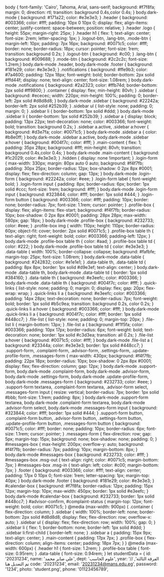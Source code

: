 body {
  font-family: 'Cairo', Tahoma, Arial, sans-serif;
  background: #f7f8fa;
  margin: 0;
  direction: rtl;
  transition: background 0.4s,color 0.4s;
}
body.dark-mode {
  background: #171a22;
  color: #e3e3e3;
}
.header {
  background: #003366;
  color: #fff;
  padding: 10px 0 10px 0;
  display: flex;
  align-items: center;
  justify-content: space-between;
  position: relative;
}
.header .logo {
  height: 55px;
  margin-right: 25px;
}
.header h1 {
  flex: 1;
  text-align: center;
  font-size: 2rem;
  letter-spacing: 1px;
}
.logout-btn, .lang-btn, .mode-btn {
  margin-left: 10px;
  padding: 7px 16px;
  background: #0071c5;
  color: #fff;
  border: none;
  border-radius: 18px;
  cursor: pointer;
  font-size: 1rem;
  transition: background 0.2s;
}
.logout-btn { background: #c00; }
.lang-btn { background: #009688; }
.mode-btn { background: #2c2c2c; font-size: 1.2rem;}
body.dark-mode .header, body.dark-mode .footer {
  background: #181e29;
  color: #e3e3e3;
}
.notifications {
  background: #ffe9b3;
  color: #7a4600;
  padding: 12px 18px;
  font-weight: bold;
  border-bottom: 2px solid #ffd44f;
  display: none;
  text-align: center;
  font-size: 1.08rem;
}
body.dark-mode .notifications {
  background: #2a2323;
  color: #ffb74d;
  border-bottom: 2px solid #ff9800;
}
.container {
  display: flex;
  min-height: 80vh;
}
.sidebar {
  background: #ececec;
  width: 220px;
  min-height: 100%;
  padding: 0;
  border-left: 2px solid #d8d8d8;
}
body.dark-mode .sidebar {
  background: #22242a;
  border-left: 2px solid #252b39;
}
.sidebar ul {
  list-style: none;
  padding: 0;
  margin: 0;
}
.sidebar li {
  border-bottom: 1px solid #ddd;
}
body.dark-mode .sidebar li {
  border-bottom: 1px solid #252b39;
}
.sidebar a {
  display: block;
  padding: 13px 22px;
  text-decoration: none;
  color: #003366;
  font-weight: bold;
  transition: background 0.2s;
}
.sidebar a.active, .sidebar a:hover {
  background: #d3e7fa;
  color: #0071c5;
}
body.dark-mode .sidebar a {
  color: #b8e0ff;
}
body.dark-mode .sidebar a.active, body.dark-mode .sidebar a:hover {
  background: #004f7c;
  color: #fff;
}
.main-content {
  flex: 1;
  padding: 35px 28px;
  background: #fff;
  min-height: 80vh;
  transition: background 0.4s,color 0.4s;
}
body.dark-mode .main-content {
  background: #1c2029;
  color: #e3e3e3;
}
.hidden {
  display: none !important;
}
.login-form {
  max-width: 330px;
  margin: 80px auto 0 auto;
  background: #f4f7fb;
  padding: 30px 25px;
  border-radius: 12px;
  box-shadow: 0 2px 8px #0001;
  display: flex;
  flex-direction: column;
  gap: 13px;
}
body.dark-mode .login-form { background: #22242a; color: #eee; }
.login-form label {
  font-weight: bold;
}
.login-form input {
  padding: 8px;
  border-radius: 6px;
  border: 1px solid #ccc;
  font-size: 1rem;
  background: #fff;
}
body.dark-mode .login-form input {
  background: #323844;
  color: #fff;
  border: 1px solid #444;
}
.login-form button {
  background: #003366;
  color: #fff;
  padding: 10px;
  border: none;
  border-radius: 7px;
  font-size: 1.1rem;
  cursor: pointer;
}
.profile-box {
  display: flex;
  align-items: flex-start;
  background: #f4f7fb;
  border-radius: 10px;
  box-shadow: 0 2px 8px #0001;
  padding: 28px 28px;
  max-width: 580px;
  gap: 18px;
}
body.dark-mode .profile-box {
  background: #232733;
  color: #eee;
}
.profile-box img {
  width: 110px;
  height: 110px;
  border-radius: 60px;
  object-fit: cover;
  border: 2px solid #0071c5;
}
.profile-box table th {
  text-align: right;
  font-weight: bold;
  color: #003366;
  padding-left: 12px;
}
body.dark-mode .profile-box table th {
  color: #aad;
}
.profile-box table td {
  color: #222;
}
body.dark-mode .profile-box table td {
  color: #e3e3e3;
}
.data-table {
  width: 100%;
  border-collapse: collapse;
  background: #fafbfe;
  margin-top: 25px;
  font-size: 1.08rem;
}
body.dark-mode .data-table {
  background: #242832;
  color: #e1e1e1;
}
.data-table th, .data-table td {
  padding: 8px 8px;
  border: 1px solid #d9e3ef;
  text-align: center;
}
body.dark-mode .data-table th, body.dark-mode .data-table td {
  border: 1px solid #384160;
}
.data-table th {
  background: #e3eefc;
  color: #003366;
}
body.dark-mode .data-table th {
  background: #004f7c;
  color: #fff;
}
.quick-links {
  list-style: none;
  padding: 0;
  margin: 0;
  display: flex;
  gap: 20px;
  flex-wrap: wrap;
}
.quick-links li a {
  background: #e3eefc;
  color: #003366;
  padding: 14px 28px;
  text-decoration: none;
  border-radius: 7px;
  font-weight: bold;
  border: 1px solid #b5c9ea;
  transition: background 0.2s, color 0.2s;
}
.quick-links li a:hover {
  background: #003366;
  color: #fff;
}
body.dark-mode .quick-links li a {
  background: #004f7c;
  color: #fff;
  border: 1px solid #448cc7;
}
.file-list {
  list-style: none;
  padding: 0;
  margin-top: 20px;
}
.file-list li {
  margin-bottom: 13px;
}
.file-list a {
  background: #f1f5fa;
  color: #003366;
  padding: 10px 17px;
  border-radius: 6px;
  font-weight: bold;
  text-decoration: none;
  border: 1px solid #c3d3ea;
  transition: all 0.2s;
}
.file-list a:hover {
  background: #0071c5;
  color: #fff;
}
body.dark-mode .file-list a {
  background: #23344a;
  color: #e3e3e3;
  border: 1px solid #448cc7;
}
.support-form, .complaint-form, .advisor-form, .settings-form, .update-profile-form, .messages-form {
  max-width: 430px;
  background: #f4f7fb;
  padding: 22px 18px;
  border-radius: 10px;
  box-shadow: 0 2px 8px #0001;
  display: flex;
  flex-direction: column;
  gap: 12px;
}
body.dark-mode .support-form, body.dark-mode .complaint-form, body.dark-mode .advisor-form,
body.dark-mode .settings-form, body.dark-mode .update-profile-form, body.dark-mode .messages-form {
  background: #232733;
  color: #eee;
}
.support-form textarea, .complaint-form textarea, .advisor-form select, .messages-form input {
  resize: vertical;
  border-radius: 7px;
  border: 1px solid #bbb;
  font-size: 1.1rem;
  padding: 8px;
}
body.dark-mode .support-form textarea, body.dark-mode .complaint-form textarea, 
body.dark-mode .advisor-form select, body.dark-mode .messages-form input {
  background: #323844;
  color: #fff;
  border: 1px solid #444;
}
.support-form button, .complaint-form button, .advisor-form button, .settings-form button, .update-profile-form button, .messages-form button {
  background: #0071c5;
  color: #fff;
  border: none;
  padding: 10px;
  border-radius: 6px;
  font-size: 1.1rem;
  cursor: pointer;
}
.messages-form {
  flex-direction: row;
  gap: 5px;
  margin-top: 15px;
  background: none;
  box-shadow: none;
  padding: 0;
}
#messages-box {
  max-height: 200px;
  overflow-y: auto;
  background: #f4f7fb;
  border-radius: 7px;
  padding: 10px;
  margin-bottom: 8px;
}
body.dark-mode #messages-box {
  background: #232733;
  color: #fff;
}
#messages-box .msg-out {
  text-align: right;
  color: #0071c5;
  margin-bottom: 7px;
}
#messages-box .msg-in {
  text-align: left;
  color: #c00;
  margin-bottom: 7px;
}
.footer {
  background: #003366;
  color: #fff;
  text-align: center;
  padding: 17px 0 10px 0;
  font-size: 1rem;
  letter-spacing: 1px;
  margin-top: 40px;
}
body.dark-mode .footer {
  background: #181e29;
  color: #e3e3e3;
}
#calendar-box {
  background: #f7f8fa;
  border-radius: 12px;
  padding: 15px 12px;
  margin-top: 10px;
  max-width: 450px;
  border: 1px solid #e3eefc;
}
body.dark-mode #calendar-box {
  background: #232733;
  border: 1px solid #448cc7;
}
#advisor-confirm, #complaint-status {
  margin-top: 12px;
  font-weight: bold;
  color: #0071c5;
}
@media (max-width: 900px) {
  .container {
    flex-direction: column;
  }
  .sidebar {
    width: 100%;
    border-left: none;
    border-bottom: 2px solid #d8d8d8;
    display: flex;
    flex-direction: row;
    overflow-x: auto;
  }
  .sidebar ul {
    display: flex;
    flex-direction: row;
    width: 100%;
    gap: 0;
  }
  .sidebar li {
    flex: 1;
    border-bottom: none;
    border-left: 1px solid #ddd;
  }
  .sidebar li:first-child {
    border-left: none;
  }
  .sidebar a {
    padding: 15px 9px;
    text-align: center;
  }
  .main-content {
    padding: 17px 7px;
  }
  .profile-box {
    flex-direction: column;
    align-items: center;
    padding: 18px 7px;
  }
}
@media (max-width: 600px) {
  .header h1 {
    font-size: 1.2rem;
  }
  .profile-box table {
    font-size: 0.95rem;
  }
  .data-table {
    font-size: 0.94rem;
  }
let studentData = {
  id: '20231234',
  name: 'علي صابر محمد',
  dept: 'علوم الحاسب',
  year: 'الفرقة الثالثة', // تم التعديل هنا
  code: '20231234',
  email: '20231234@mans.edu.eg',
  password: '1234',
  photo: 'student.png',
  phone: '01123456789',